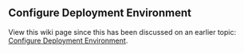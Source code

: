 ## Configure Deployment Environment

View this wiki page since this has been discussed on an earlier topic: [Configure Deployment Environment](#configure-environments-in-dbt-cloud).
